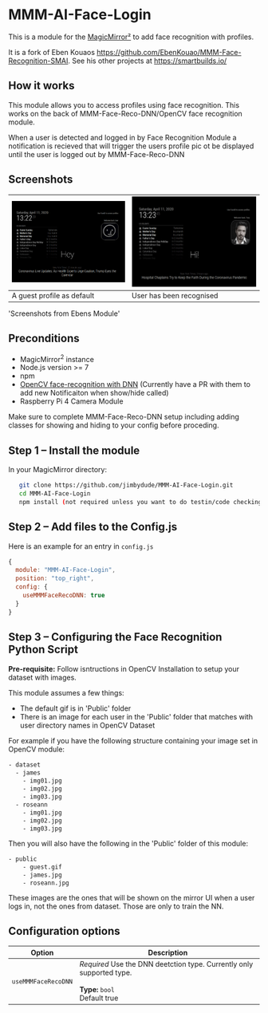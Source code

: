 # MMM-AI-Face-Login
This is a module for the [MagicMirror²](https://github.com/MichMich/MagicMirror/) to add face recognition with profiles.

It is a fork of Eben Kouaos https://github.com/EbenKouao/MMM-Face-Recognition-SMAI. See his other projects at https://smartbuilds.io/

## How it works
This module allows you to access profiles using face recognition. This works on the back of MMM-Face-Reco-DNN/OpenCV face recognition module.

When a user is detected and logged in by Face Recognition Module a notification is recieved that will trigger the users profile pic ot be displayed
until the user is logged out by MMM-Face-Reco-DNN

## Screenshots
| ![FaceID Guest](img/readme/face-recognition-guest-smai.png) | ![Face ID Detected](img/readme/face-recognition-stark-smai.png) | 
|---|---|
| A guest profile as default | User has been recognised |

'Screenshots from Ebens Module'

## Preconditions

* MagicMirror<sup>2</sup> instance
* Node.js version >= 7
* npm
* [OpenCV face-recognition with DNN](https://github.com/nischi/MMM-Face-Reco-DNN) (Currently have a PR with them to add new Notificaiton when show/hide called)
* Raspberry Pi 4 Camera Module

Make sure to complete MMM-Face-Reco-DNN setup including adding classes for showing and hiding to your config before proceding.

## Step 1 – Install the module
In your MagicMirror directory:

```bash cd modules
   git clone https://github.com/jimbydude/MMM-AI-Face-Login.git
   cd MMM-AI-Face-Login
   npm install (not required unless you want to do testin/code checking etc)
```

## Step 2 – Add files to the Config.js
Here is an example for an entry in `config.js`

```javascript
{
  module: "MMM-AI-Face-Login",
  position: "top_right",
  config: {
    useMMMFaceRecoDNN: true
  }
}
```

## Step 3 – Configuring the Face Recognition Python Script
**Pre-requisite:** Follow isntructions in OpenCV Installation to setup your dataset with images.

This module assumes a few things:
* The default gif is in 'Public' folder
* There is an image for each user in the 'Public' folder that matches with user directory names in OpenCV Dataset

For example if you have the following structure containing your image set in OpenCV module:
```
- dataset
  - james
    - img01.jpg
    - img02.jpg
    - img03.jpg
  - roseann
    - img01.jpg
    - img02.jpg
    - img03.jpg
```

Then you will also have the following in the 'Public' folder of this module:
```
- public
    - guest.gif
    - james.jpg
    - roseann.jpg
```

These images are the ones that will be shown on the mirror UI when a user logs in, not the ones from dataset. Those are only to train the NN.

## Configuration options

| Option           | Description
|----------------- |-----------
| `useMMMFaceRecoDNN`        | *Required* Use the DNN deetction type. Currently only supported type. <br><br>**Type:** `bool` <br>Default true
